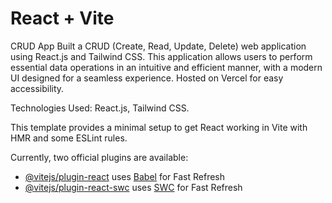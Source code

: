 # React + Vite

CRUD App
Built a CRUD (Create, Read, Update, Delete) web application using React.js and Tailwind CSS. This application allows users to perform essential data operations in an intuitive and efficient manner, with a modern UI designed for a seamless experience. Hosted on Vercel for easy accessibility.

Technologies Used: React.js, Tailwind CSS.

This template provides a minimal setup to get React working in Vite with HMR and some ESLint rules.

Currently, two official plugins are available:

- [@vitejs/plugin-react](https://github.com/vitejs/vite-plugin-react/blob/main/packages/plugin-react/README.md) uses [Babel](https://babeljs.io/) for Fast Refresh
- [@vitejs/plugin-react-swc](https://github.com/vitejs/vite-plugin-react-swc) uses [SWC](https://swc.rs/) for Fast Refresh
